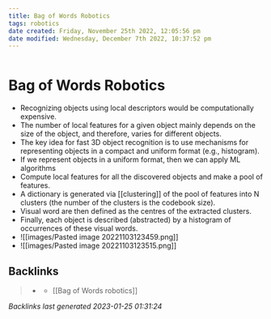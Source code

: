 ```yaml
---
title: Bag of Words Robotics
tags: robotics 
date created: Friday, November 25th 2022, 12:05:56 pm
date modified: Wednesday, December 7th 2022, 10:37:52 pm
---
```

```toc
```

# Bag of Words Robotics
- Recognizing objects using local descriptors would be computationally expensive.
- The number of local features for a given object mainly depends on the size of the object, and therefore, varies for different objects.
- The key idea for fast 3D object recognition is to use mechanisms for representing objects in a compact and uniform format (e.g., histogram).
- If we represent objects in a uniform format, then we can apply ML algorithms
- Compute local features for all the discovered objects and make a pool of features.
- A dictionary is generated via [[clustering]] of the pool of features into N clusters (the number of the clusters is the codebook size).
- Visual word are then defined as the centres of the extracted clusters.
- Finally, each object is described (abstracted) by a histogram of occurrences of these visual words.
- ![[images/Pasted image 20221103123459.png]]
- ![[images/Pasted image 20221103123515.png]]

## Backlinks

> - [](../docs/2022-11-03.md)
>   - [[Bag of Words robotics]]

_Backlinks last generated 2023-01-25 01:31:24_
